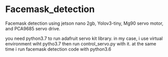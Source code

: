 # Facemask_detection
Facemask detection using jetson nano 2gb, Yolov3-tiny, Mg90 servo motor, and PCA9685 servo drive.

you need python3.7 to run adafruit servo kit library. in my case, i use virtual environment wiht pytho3.7 then run control_servo.py with it.
at the same time i run facemask detection code with python3.6
